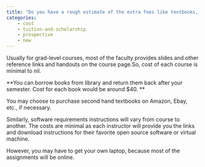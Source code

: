 ```yaml
---
title: "Do you have a rough estimate of the extra fees like textbooks, miscellaneous fees etc.? : "
categories:
    - cost
    - tuition-and-scholarship
    - prospective
    - new
---
```

Usually for grad-level courses, most of the faculty provides slides and other reference links and handouts on the course page.So, cost of each course is minimal to nil.  

**You can borrow books from library and return them back after your semester. Cost for each book would be around $40. **

You may choose to purchase second hand textbooks on Amazon, Ebay, etc., if necessary. 

Similarly, software requirements instructions will vary from course to another. The costs are minimal as each instructor will provide you the links and download instructions for their favorite open source software or virtual machine. 

However, you may have to get your own laptop, because most of the assignments will be online.